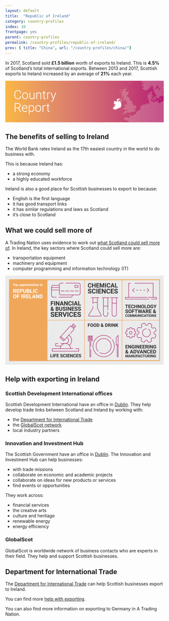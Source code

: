 ```yaml
---
layout: default
title:  "Republic of Ireland"
category: country-profiles
index: 10
frontpage: yes
parent: country-profiles
permalink: /country-profiles/republic-of-ireland/
prev: { title: "China", url: "/country-profiles/china/"}
---
```


<p class='leader'>In 2017, Scotland sold <b>£1.5 billion</b> worth of exports to Ireland. This is <b>4.5%</b> of Scotland’s total international exports. Between 2013 and 2017, Scottish exports to Ireland increased by an average of <b>21%</b> each year.</p>

![An image of Republic of Ireland outlined on a map](/assets/images/country_maps/10-Irish-Republic.png)

## The benefits of selling to Ireland
The World Bank rates Ireland as the 17th easiest country in the world to do business with.

This is because Ireland has:

* a strong economy
* a highly educated workforce


Ireland is also a good place for Scottish businesses to export to because:

* English is the first language
* it has good transport links
* it has similar regulations and laws as Scotland
* it’s close to Scotland


## What we could sell more of
A Trading Nation uses evidence to work out [what Scotland could sell more of](https://tradingnation.mygov.scot/what-people-are-buying/).
In Ireland, the key sectors where Scotland could sell more are:

* transportation equipment
* machinery and equipment
* computer programming and information technology (IT)

![An infographic of top opportunities in Republic of Ireland](/assets/images/country_infographics/10-Republic-of-Ireland-top-opportunities.png)

## Help with exporting in Ireland

### Scottish Development International offices

Scottish Development International have an office in [Dublin](https://www.sdi.co.uk/about-sdi/global-offices/europe-middle-east-and-africa/ireland-dublin). They help develop trade links between Scotland and Ireland by working with:

* the [Department for International Trade](https://www.gov.uk/government/organisations/department-for-international-trade)
* the [GlobalScot network](https://www.globalscot.com/)
* local industry partners


### Innovation and Investment Hub

The Scottish Government have an office in [Dublin](https://www.gov.scot/policies/europe/innovation-and-investment-hubs/#Dublin). The Innovation and Investment Hub can help businesses:

* with trade missions
* collaborate on economic and academic projects
* collaborate on ideas for new products or services
* find events or opportunities

They work across:

* financial services
* the creative arts
* culture and heritage
* renewable energy
* energy efficiency


### GlobalScot

GlobalScot is worldwide network of business contacts who are experts in their field. They help and support Scottish businesses.


## Department for International Trade
The [Department for International Trade](https://www.gov.uk/government/publications/exporting-to-ireland/exporting-to-ireland) can help Scottish businesses export to Ireland.  


You can find more [help with exporting](https://tradingnation.mygov.scot/help-for-businesses/).

You can also find more information on exporting to Germany in A Trading Nation.
